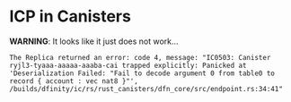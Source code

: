 # ICP in Canisters

**WARNING**: It looks like it just does not work...

```text
The Replica returned an error: code 4, message: "IC0503: Canister ryjl3-tyaaa-aaaaa-aaaba-cai trapped explicitly: Panicked at 'Deserialization Failed: "Fail to decode argument 0 from table0 to record { account : vec nat8 }"', /builds/dfinity/ic/rs/rust_canisters/dfn_core/src/endpoint.rs:34:41"
```
